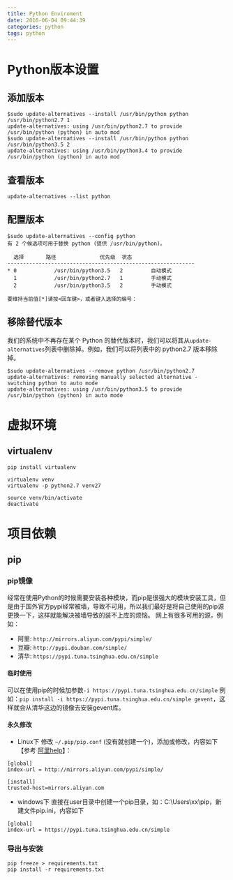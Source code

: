```yaml
---
title: Python Enviroment
date: 2016-06-04 09:44:39
categories: python
tags: python
---
```


# Python版本设置
## 添加版本
```shell
$sudo update-alternatives --install /usr/bin/python python /usr/bin/python2.7 1
update-alternatives: using /usr/bin/python2.7 to provide /usr/bin/python (python) in auto mod
$sudo update-alternatives --install /usr/bin/python python /usr/bin/python3.5 2
update-alternatives: using /usr/bin/python3.4 to provide /usr/bin/python (python) in auto mod
```
## 查看版本
```shell
update-alternatives --list python
```
## 配置版本
```shell
$sudo update-alternatives --config python
有 2 个候选项可用于替换 python (提供 /usr/bin/python)。

  选择       路径              优先级  状态
------------------------------------------------------------
* 0            /usr/bin/python3.5   2         自动模式
  1            /usr/bin/python2.7   1         手动模式
  2            /usr/bin/python3.5   2         手动模式

要维持当前值[*]请按<回车键>，或者键入选择的编号：
```

## 移除替代版本
我们的系统中不再存在某个 Python 的替代版本时，我们可以将其从`update-alternatives`列表中删除掉。例如，我们可以将列表中的 python2.7 版本移除掉。
```shell
$sudo update-alternatives --remove python /usr/bin/python2.7
update-alternatives: removing manually selected alternative - switching python to auto mode
update-alternatives: using /usr/bin/python3.5 to provide /usr/bin/python (python) in auto mode
```

<!--more-->

# 虚拟环境
## virtualenv
```
pip install virtualenv

virtualenv venv
virtualenv -p python2.7 venv27

source venv/bin/activate
deactivate
```


# 项目依赖
## pip
### pip镜像
经常在使用Python的时候需要安装各种模块，而pip是很强大的模块安装工具，但是由于国外官方pypi经常被墙，导致不可用，所以我们最好是将自己使用的pip源更换一下，这样就能解决被墙导致的装不上库的烦恼。
网上有很多可用的源，例如：
* 阿里: `http://mirrors.aliyun.com/pypi/simple/`
* 豆瓣: `http://pypi.douban.com/simple/`
* 清华: `https://pypi.tuna.tsinghua.edu.cn/simple`

#### 临时使用
可以在使用pip的时候加参数`-i https://pypi.tuna.tsinghua.edu.cn/simple`
例如：`pip install -i https://pypi.tuna.tsinghua.edu.cn/simple gevent`，这样就会从清华这边的镜像去安装gevent库。

#### 永久修改
* Linux下
修改 `~/.pip/pip.conf` (没有就创建一个)，添加或修改，内容如下【参考
[阿里help](http://mirrors.aliyun.com/help/pypi)】：
```
[global]
index-url = http://mirrors.aliyun.com/pypi/simple/

[install]
trusted-host=mirrors.aliyun.com
```

* windows下
直接在user目录中创建一个pip目录，如：C:\Users\xx\pip，新建文件pip.ini，内容如下
```
[global]
index-url = https://pypi.tuna.tsinghua.edu.cn/simple
```

### 导出与安装
```
pip freeze > requirements.txt
pip install -r requirements.txt
```
